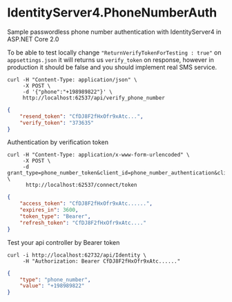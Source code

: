 # IdentityServer4.PhoneNumberAuth
Sample passwordless phone number authentication with IdentityServer4 in ASP.NET Core 2.0 

To be able to test locally change `"ReturnVerifyTokenForTesting : true"` on `appsettings.json` it will returns us `verify_token` on response, however in production it should be false and you should implement real SMS service. 

```console
curl -H "Content-Type: application/json" \ 
     -X POST \ 
     -d '{"phone":"+198989822"}' \ 
     http://localhost:62537/api/verify_phone_number
```
```json
{
    "resend_token": "CfDJ8F2fHxOfr9xAtc...",
    "verify_token": "373635"
}
```

Authentication by verification token

```console
curl -H "Content-Type: application/x-www-form-urlencoded" \
     -X POST \ 
     -d grant_type=phone_number_token&client_id=phone_number_authentication&client_secret=secret&phone_number=+198989822&verification_token=373635 \ 
      http://localhost:62537/connect/token
```

```json
{
    "access_token": "CfDJ8F2fHxOfr9xAtc......",
    "expires_in": 3600,
    "token_type": "Bearer",
    "refresh_token": "CfDJ8F2fHxOfr9xAtc...."
}
```

Test your api controller by Bearer token

```console
curl -i http://localhost:62732/api/Identity \
     -H "Authorization: Bearer CfDJ8F2fHxOfr9xAtc......"
```

```json
{
    "type": "phone_number",
    "value": "+198989822"
}
```
